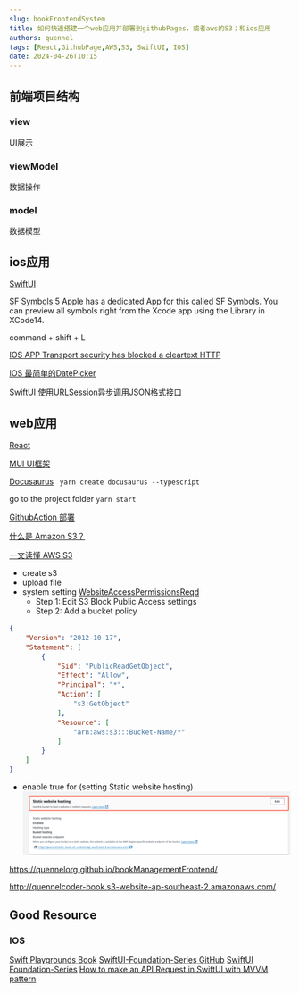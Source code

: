 ```yaml
---
slug: bookFrontendSystem
title: 如何快速搭建一个web应用并部署到githubPages，或者aws的S3；和ios应用
authors: quennel
tags: [React,GithubPage,AWS,S3, SwiftUI, IOS]
date: 2024-04-26T10:15
---
```


## 前端项目结构
### view
UI展示
### viewModel
数据操作
### model
数据模型

## ios应用
[SwiftUI](https://developer.apple.com/cn/xcode/swiftui/)

[SF Symbols 5](https://developer.apple.com/sf-symbols/)
Apple has a dedicated App for this called SF Symbols. You can preview all symbols right from the Xcode app using the Library in XCode14.

command + shift + L

[IOS APP Transport security has blocked a cleartext HTTP](https://stackoverflow.com/questions/31254725/transport-security-has-blocked-a-cleartext-http)

[IOS 最简单的DatePicker](https://blog.liboliu.com/a/142)

[SwiftUI 使用URLSession异步调用JSON格式接口](https://blog.liboliu.com/a/142)


## web应用
[React](https://zh-hans.react.dev/)

[MUI UI框架](https://mui.com/)

[Docusaurus](https://docusaurus.io/)
` yarn create docusaurus --typescript`

go to the project folder `yarn start`

[GithubAction 部署](/blog/githubAction)

[什么是 Amazon S3？](https://docs.aws.amazon.com/zh_cn/AmazonS3/latest/userguide/Welcome.html)

[一文读懂 AWS S3](https://zhuanlan.zhihu.com/p/112057573)
- create s3
- upload file
- system setting [WebsiteAccessPermissionsReqd](https://docs.aws.amazon.com/AmazonS3/latest/userguide/WebsiteAccessPermissionsReqd.html)
  - Step 1: Edit S3 Block Public Access settings
  - Step 2: Add a bucket policy
```json
{
    "Version": "2012-10-17",
    "Statement": [
        {
            "Sid": "PublicReadGetObject",
            "Effect": "Allow",
            "Principal": "*",
            "Action": [
                "s3:GetObject"
            ],
            "Resource": [
                "arn:aws:s3:::Bucket-Name/*"
            ]
        }
    ]
}
```
  - enable true for (setting Static website hosting)
![img_3.png](img_3.png)

  
https://quennelorg.github.io/bookManagementFrontend/

http://quennelcoder-book.s3-website-ap-southeast-2.amazonaws.com/


## Good Resource
### IOS
[Swift Playgrounds Book](https://www.youtube.com/watch?v=R4j5SU1WSLI)
[SwiftUI-Foundation-Series GitHub](https://github.com/codecat15/SwiftUI-Foundation-Series/tree/main)
[SwiftUI Foundation-Series](https://www.youtube.com/playlist?list=PLb5R4QC2DtFs8alYSS_cqNjLTDHucbuFl)
[How to make an API Request in SwiftUI with MVVM pattern](https://medium.com/dhiwise/how-to-make-an-api-request-in-swiftui-with-mvvm-pattern-1f5233e9eff2)